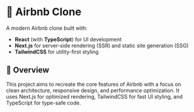 # 🏡 Airbnb Clone

A modern Airbnb clone built with:

- **React** (with **TypeScript**) for UI development
- **Next.js** for server-side rendering (SSR) and static site generation (SSG)
- **TailwindCSS** for utility-first styling

## 🚀 Overview

This project aims to recreate the core features of Airbnb with a focus on clean architecture, responsive design, and performance optimization. It uses Next.js for optimized rendering, TailwindCSS for fast UI styling, and TypeScript for type-safe code.


